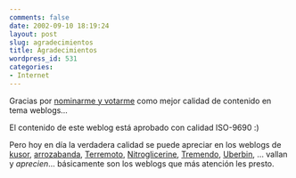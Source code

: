 ```yaml
---
comments: false
date: 2002-09-10 18:19:24
layout: post
slug: agradecimientos
title: Agradecimientos
wordpress_id: 531
categories:
- Internet
---
```


Gracias por [nominarme y votarme](http://www.bitacoras.net/premios/) como mejor calidad de contenido en tema weblogs…  

  

El contenido de este weblog está aprobado con calidad ISO-9690 :)  

  

Pero hoy en día la verdadera calidad se puede apreciar en los weblogs de [kusor](http://www.kusor.net), [arrozabanda](http://www.arrozabanda.net/), [Terremoto](http://www.terremoto.net), [Nitroglicerine](http://www.nitroglicerine.com), [Tremendo](http://www.tremendo.com/bitacora), [Uberbin](http://www.uberbin.net), … vallan y _aprecien_… básicamente son los weblogs que más atención les presto.




 
